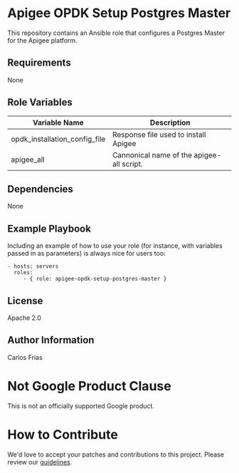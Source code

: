 Apigee OPDK Setup Postgres Master
=========

This repository contains an Ansible role that configures a Postgres Master for the Apigee platform. 

Requirements
------------

None 

Role Variables
--------------

| Variable Name | Description |
| --- | --- |
| opdk_installation_config_file | Response file used to install Apigee |
| apigee_all | Cannonical name of the apigee-all script. |

Dependencies
------------

None

Example Playbook
----------------

Including an example of how to use your role (for instance, with variables passed in as parameters) is always nice for users too:

    - hosts: servers
      roles:
         - { role: apigee-opdk-setup-postgres-master }

License
-------

Apache 2.0

Author Information
------------------

Carlos Frias

<!-- BEGIN Google Required Disclaimer -->

# Not Google Product Clause

This is not an officially supported Google product.
<!-- END Google Required Disclaimer -->
<!-- BEGIN Google How To Contribute -->
# How to Contribute

We'd love to accept your patches and contributions to this project. Please review our [guidelines](CONTRIBUTION.md).
<!-- END Google How To Contribute -->
